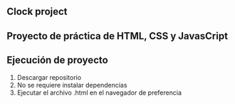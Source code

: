 ## Clock project

## Proyecto de práctica de HTML, CSS y JavasCript

## Ejecución de proyecto

1. Descargar repositorio
2. No se requiere instalar dependencias
3. Ejecutar el archivo .html en el navegador de preferencia
